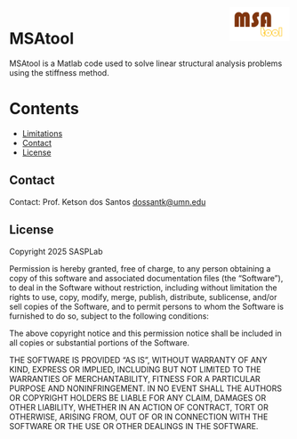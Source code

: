 <a href="img/logo_eesd.png">
    <img src="img/msatool_logo.png" alt="MSAtool logo" title="MSAtool" align="right" height="60" />
</a>

# MSAtool

MSAtool is a Matlab code used to solve linear structural analysis problems using the stiffness method.

Contents
========

 * [Limitations](#limitations)
 * [Contact](#contact)
 * [License](#license)


## Contact

Contact:
Prof. Ketson dos Santos
dossantk@umn.edu

## License
Copyright 2025 SASPLab

Permission is hereby granted, free of charge, to any person obtaining a copy of this software and associated documentation files (the “Software”), to deal in the Software without restriction, including without limitation the rights to use, copy, modify, merge, publish, distribute, sublicense, and/or sell copies of the Software, and to permit persons to whom the Software is furnished to do so, subject to the following conditions:

The above copyright notice and this permission notice shall be included in all copies or substantial portions of the Software.

THE SOFTWARE IS PROVIDED “AS IS”, WITHOUT WARRANTY OF ANY KIND, EXPRESS OR IMPLIED, INCLUDING BUT NOT LIMITED TO THE WARRANTIES OF MERCHANTABILITY, FITNESS FOR A PARTICULAR PURPOSE AND NONINFRINGEMENT. IN NO EVENT SHALL THE AUTHORS OR COPYRIGHT HOLDERS BE LIABLE FOR ANY CLAIM, DAMAGES OR OTHER LIABILITY, WHETHER IN AN ACTION OF CONTRACT, TORT OR OTHERWISE, ARISING FROM, OUT OF OR IN CONNECTION WITH THE SOFTWARE OR THE USE OR OTHER DEALINGS IN THE SOFTWARE.



